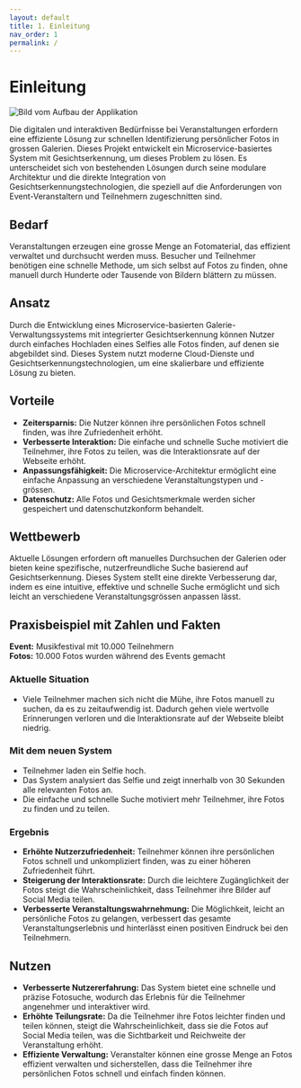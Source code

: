 ```yaml
---
layout: default
title: 1. Einleitung
nav_order: 1
permalink: /
---
```

# Einleitung

![Bild vom Aufbau der Applikation](link-zu-ihrem-bild)

Die digitalen und interaktiven Bedürfnisse bei Veranstaltungen erfordern eine effiziente Lösung zur schnellen Identifizierung persönlicher Fotos in grossen Galerien. Dieses Projekt entwickelt ein Microservice-basiertes System mit Gesichtserkennung, um dieses Problem zu lösen. Es unterscheidet sich von bestehenden Lösungen durch seine modulare Architektur und die direkte Integration von Gesichtserkennungstechnologien, die speziell auf die Anforderungen von Event-Veranstaltern und Teilnehmern zugeschnitten sind.

## Bedarf
Veranstaltungen erzeugen eine grosse Menge an Fotomaterial, das effizient verwaltet und durchsucht werden muss. Besucher und Teilnehmer benötigen eine schnelle Methode, um sich selbst auf Fotos zu finden, ohne manuell durch Hunderte oder Tausende von Bildern blättern zu müssen.

## Ansatz
Durch die Entwicklung eines Microservice-basierten Galerie-Verwaltungssystems mit integrierter Gesichtserkennung können Nutzer durch einfaches Hochladen eines Selfies alle Fotos finden, auf denen sie abgebildet sind. Dieses System nutzt moderne Cloud-Dienste und Gesichtserkennungstechnologien, um eine skalierbare und effiziente Lösung zu bieten.

## Vorteile
- **Zeitersparnis:** Die Nutzer können ihre persönlichen Fotos schnell finden, was ihre Zufriedenheit erhöht.
- **Verbesserte Interaktion:** Die einfache und schnelle Suche motiviert die Teilnehmer, ihre Fotos zu teilen, was die Interaktionsrate auf der Webseite erhöht.
- **Anpassungsfähigkeit:** Die Microservice-Architektur ermöglicht eine einfache Anpassung an verschiedene Veranstaltungstypen und -grössen.
- **Datenschutz:** Alle Fotos und Gesichtsmerkmale werden sicher gespeichert und datenschutzkonform behandelt.

## Wettbewerb
Aktuelle Lösungen erfordern oft manuelles Durchsuchen der Galerien oder bieten keine spezifische, nutzerfreundliche Suche basierend auf Gesichtserkennung. Dieses System stellt eine direkte Verbesserung dar, indem es eine intuitive, effektive und schnelle Suche ermöglicht und sich leicht an verschiedene Veranstaltungsgrössen anpassen lässt.

## Praxisbeispiel mit Zahlen und Fakten

**Event:** Musikfestival mit 10.000 Teilnehmern  
**Fotos:** 10.000 Fotos wurden während des Events gemacht

### Aktuelle Situation
- Viele Teilnehmer machen sich nicht die Mühe, ihre Fotos manuell zu suchen, da es zu zeitaufwendig ist. Dadurch gehen viele wertvolle Erinnerungen verloren und die Interaktionsrate auf der Webseite bleibt niedrig.

### Mit dem neuen System
- Teilnehmer laden ein Selfie hoch.
- Das System analysiert das Selfie und zeigt innerhalb von 30 Sekunden alle relevanten Fotos an.
- Die einfache und schnelle Suche motiviert mehr Teilnehmer, ihre Fotos zu finden und zu teilen.

### Ergebnis
- **Erhöhte Nutzerzufriedenheit:** Teilnehmer können ihre persönlichen Fotos schnell und unkompliziert finden, was zu einer höheren Zufriedenheit führt.
- **Steigerung der Interaktionsrate:** Durch die leichtere Zugänglichkeit der Fotos steigt die Wahrscheinlichkeit, dass Teilnehmer ihre Bilder auf Social Media teilen.
- **Verbesserte Veranstaltungswahrnehmung:** Die Möglichkeit, leicht an persönliche Fotos zu gelangen, verbessert das gesamte Veranstaltungserlebnis und hinterlässt einen positiven Eindruck bei den Teilnehmern.

## Nutzen
- **Verbesserte Nutzererfahrung:** Das System bietet eine schnelle und präzise Fotosuche, wodurch das Erlebnis für die Teilnehmer angenehmer und interaktiver wird.
- **Erhöhte Teilungsrate:** Da die Teilnehmer ihre Fotos leichter finden und teilen können, steigt die Wahrscheinlichkeit, dass sie die Fotos auf Social Media teilen, was die Sichtbarkeit und Reichweite der Veranstaltung erhöht.
- **Effiziente Verwaltung:** Veranstalter können eine grosse Menge an Fotos effizient verwalten und sicherstellen, dass die Teilnehmer ihre persönlichen Fotos schnell und einfach finden können.
